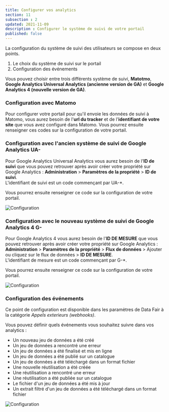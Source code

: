 ```yaml
---
title: Configurer vos analytics
section: 11
subsection : 2
updated: 2021-11-09
description : Configurer le système de suivi de votre portail
published: false
---
```


La configuration du système de suivi des utilisateurs se compose en deux points.
1. Le choix du système de suivi sur le portail
2. Configuration des événements
<p>
</p>

Vous pouvez choisir entre trois différents système de suivi, **Matotmo**, **Google Analytics Universal Analytics (ancienne version de GA)** et **Google Analytics 4 (nouvelle version de GA)**.

### Configuration avec Matomo

Pour configurer votre portail pour qu'il envoie les données de suivi à Matomo, vous aurez besoin de l'**url du tracker** et de l'**identifiant de votre site** que vous avez configuré dans Matomo. Vous pourrez ensuite renseigner ces codes sur la configuration de votre portail.

### Configuration avec l'ancien système de suivi de Google Analytics UA-

Pour Google Analytics Universal Analytics vous aurez besoin de l'**ID de suivi** que vous pouvez retrouver après avoir créer votre propriété sur Google Analytics : **Administration** > **Paramètres de la propriété** > **ID de suivi**.  
L'identifiant de suivi est un code commençant par UA-*.

Vous pourrez ensuite renseigner ce code sur la configuration de votre portail.

![Configuration](./images/user-guide/config-GA-1.jpg)

### Configuration avec le nouveau système de suivi de Google Analytics 4 G-

Pour Google Analytics 4 vous aurez besoin de l'**ID DE MESURE** que vous pouvez retrouver après avoir créer votre propriété sur Google Analytics : **Administration** > **Paramètres de la propriété** > **Flux de données** > Ajouter ou cliquez sur le flux de données > **ID DE MESURE**.  
L'identifiant de mesure est un code commençant par G-*.

Vous pourrez ensuite renseigner ce code sur la configuration de votre portail.

![Configuration](./images/user-guide/config-GA4.jpg)

### Configuration des événements

Ce point de configuration est disponible dans les paramètres de Data Fair à la catégorie *Appels exterieurs (webhooks)*.

Vous pouvez définir quels événements vous souhaitez suivre dans vos analytics :
* Un nouveau jeu de données a été créé
* Un jeu de données a rencontré une erreur
* Un jeu de données a été finalisé et mis en ligne
* Un jeu de données a été publié sur un catalogue
* Un jeu de données a été téléchargé dans un format fichier
* Une nouvelle réutilisation a été créée
* Une réutilisation a rencontré une erreur
* Une réutilisation a été publiée sur un catalogue
* Le fichier d'un jeu de données a été mis à jour
* Un extrait filtré d'un jeu de données a été téléchargé dans un format fichier

![Configuration](./images/user-guide/config-GA-2.jpg)

